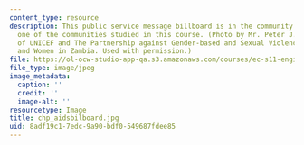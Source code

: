 ```yaml
---
content_type: resource
description: This public service message billboard is in the community of Matero,
  one of the communities studied in this course. (Photo by Mr. Peter J. Mack. Courtesy
  of UNICEF and The Partnership against Gender-based and Sexual Violence against Children
  and Women in Zambia. Used with permission.)
file: https://ol-ocw-studio-app-qa.s3.amazonaws.com/courses/ec-s11-engineering-capacity-in-community-based-healthcare-fall-2005/8adf19c17edc9a90bdf0549687fdee85_chp_aidsbilboard.jpg
file_type: image/jpeg
image_metadata:
  caption: ''
  credit: ''
  image-alt: ''
resourcetype: Image
title: chp_aidsbilboard.jpg
uid: 8adf19c1-7edc-9a90-bdf0-549687fdee85
---
```

